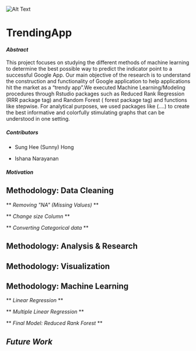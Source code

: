 


![Alt Text](https://thumbs.gfycat.com/UntimelyFrankFattaileddunnart-small.gif)
# TrendingApp #



#### *Abstract* #####

This project focuses on studying the different methods of machine learning to determine the best possible way to predict the indicator point to a successful Google App. Our main objective of the research is to understand the construction and functionality of Google application to help applications hit the market as a “trendy app”.We executed Machine Learning/Modeling procedures through Rstudio packages such as Reduced Rank Regression (RRR package tag) and Random Forest ( forest package tag) and functions like stepwise. For analytical purposes, we used packages like (....) to create the best informative and colorfully stimulating graphs that can be understood in one setting. 


##### *Contributors* #####

*  Sung Hee (Sunny) Hong
 
* Ishana Narayanan


##### *Motivation* #####


## Methodology: Data Cleaning ##

** *Removing "NA" (Missing Values)* **

** *Change size Column* **

** *Converting Categorical data* **



## Methodology: Analysis & Research ##


## Methodology: Visualization ##

## Methodology: Machine Learning ##

** *Linear Regression* **

** *Multiple Linear Regression* **

** *Final Model: Reduced Rank Forest* **


## *Future Work* ##
